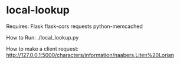 # local-lookup

Requires:
Flask
flask-cors
requests
python-memcached

How to Run:
./local_lookup.py

How to make a client request:
http://127.0.0.1:5000/characters/information/naabers,Liten%20Lorian

